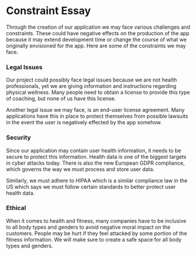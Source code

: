 # Constraint Essay

Through the creation of our application we may face various challenges and constraints. These could have negative effects on the production of the app because it may extend development time or change the course of what we originally envisioned for the app. Here are some of the constraints we may face.

### Legal Issues
 Our project could possibly face legal issues because we are not health professionals, yet we are giving information and instructions regarding physical wellness. Many people need to obtain a license to provide this type of coaching, but none of us have this license.

 Another legal issue we may face, is an end-user license agreement. Many applications have this in place to protect themselves from possible lawsuits in the event the user is negatively effected by the app somehow.

 ### Security
 Since our application may contain user health information, it needs to be secure to protect this information. Health data is one of the biggest targets in cyber attacks today. There is also the new European GDPR compliance, which governs the way we must process and store user data.
 
 Similarly, we must adhere to HIPAA which is a similar compliance law in the US which says we must follow certain standards to better protect user health data.

 ### Ethical
 When it comes to health and fitness, many companies have to be inclusive to all body types and genders to avoid negative moral impact on the customers. People may be hurt if they feel attacked by some portion of the fitness information. We will make sure to create a safe space for all body types and genders.
